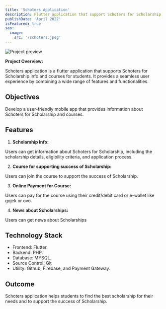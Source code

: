 ```yaml
---
title: 'Schoters Application'
description: Flutter application that support Schoters for Scholarship info and courses for students.
publishDate: 'April 2022'
isFeatured: true
seo:
  image:
    src: '/schoters.jpeg'
---
```


![Project preview](/schoters.jpeg)

**Project Overview:**

Schoters application is a flutter application that supports Schoters for Scholarship info and courses for students. It provides a seamless user experience by combining a wide range of features and functionalities.

## Objectives

Develop a user-friendly mobile app that provides information about Schoters for Scholarship and courses.

## Features

1. **Scholarship Info:**

Users can get information about Schoters for Scholarship, including the scholarship details, eligibility criteria, and application process.

2. **Course for supporting success of Scholarship:**

Users can join the course to support the success of Scholarship.

3. **Online Payment for Course:**

Users can pay for the course using their credit/debit card or e-wallet like gojek or ovo.

4. **News about Scholarships:**

Users can get news about Scholarships

## Technology Stack

- Frontend: Flutter.
- Backend: PHP.
- Database: MYSQL.
- Source Control: Git
- Utility: Github, Firebase, and Payment Gateway.

## Outcome

Schoters application helps students to find the best scholarship for their needs and to support the success of Scholarship.
